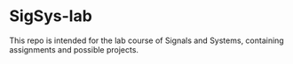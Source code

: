 # SigSys-lab
This repo is intended for the lab course of Signals and Systems, containing assignments and possible projects.
